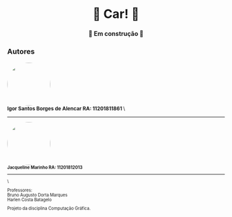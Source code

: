<h1 align="center"> 🚗 Car! 🚗</h1>

<h4 align="center"> 
	🚀 Em construção 🚀
</h4>

<p align="center">


### Autores

<img style="border-radius: 50%;" src="https://avatars.githubusercontent.com/u/48994130?v=4" width="100px;" alt=""/>
 <br />
 <sub><b>Igor Santos Borges de Alencar RA: 11201811861 </b> \

---


 <img style="border-radius: 50%;" src="https://avatars.githubusercontent.com/u/63355502?s=400&u=96d53188071a061d643b78620ba76d09c2e3bfb9&v=4" width="100px;" alt=""/>
 <br />
 <sub><b>Jacqueline Marinho RA: 11201812013</b> 
 
 ---
 
 \ 




Professores:\
Bruno Augusto Dorta Marques \
Harlen Costa Batagelo 

Projeto da disciplina Computação Gráfica.

</p>
